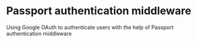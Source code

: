 # Passport authentication middleware
Using Google OAuth to authenticate users with the help of Passport authentication middleware 
